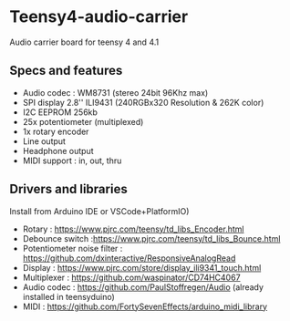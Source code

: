 # Teensy4-audio-carrier

Audio carrier board for teensy 4 and 4.1

## Specs and features

* Audio codec : WM8731 (stereo 24bit 96Khz max)
* SPI display 2.8'' ILI9431 (240RGBx320 Resolution & 262K color)
* I2C EEPROM 256kb
* 25x potentiometer (multiplexed)
* 1x rotary encoder
* Line output
* Headphone output
* MIDI support : in, out, thru

## Drivers and libraries
Install from Arduino IDE or VSCode+PlatformIO)

* Rotary : https://www.pjrc.com/teensy/td_libs_Encoder.html
* Debounce switch :https://www.pjrc.com/teensy/td_libs_Bounce.html
* Potentiometer noise filter : https://github.com/dxinteractive/ResponsiveAnalogRead
* Display : https://www.pjrc.com/store/display_ili9341_touch.html
* Multiplexer : https://github.com/waspinator/CD74HC4067
* Audio codec : https://github.com/PaulStoffregen/Audio (already installed in teensyduino)
* MIDI : https://github.com/FortySevenEffects/arduino_midi_library
